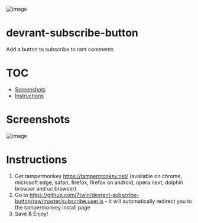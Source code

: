 ![image](https://user-images.githubusercontent.com/32747235/40404177-ba3dcfe4-5e56-11e8-855e-e9f32e8a1138.png)

# devrant-subscribe-button
Add a button to subscribe to rant comments

# TOC

* [Screenshots](#screenshots)
* [Instructions](#instructions)

# Screenshots
![image](https://user-images.githubusercontent.com/32747235/40404373-b88cb754-5e57-11e8-99ee-997ca71ea277.png)


# Instructions
1. Get tampermonkey https://tampermonkey.net/ (available on chrome, microsoft edge, safari, firefox, firefox on android, opera next, dolphin browser and uc browser)
2. Go to https://github.com/7twin/devrant-subscribe-button/raw/master/subscribe.user.js - it will automatically redirect you to the tampermonkey install page
3. Save & Enjoy!
